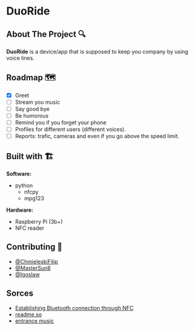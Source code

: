 # DuoRide

## About The Project 🔍

**DuoRide** is a device/app that is supposed to keep you company by using voice lines. 

## **Roadmap** 🗺️
- [x] Greet
- [ ] Stream you music
- [ ] Say good bye
- [ ] Be humorous 
- [ ] Remind you if you forget your phone
- [ ] Profiles for different users (different voices).
- [ ] Reports: trafic, cameras and even if you go above the speed limit.

## Built with 🏗️
**Software:** 
- python
  - nfcpy
  - mpg123

**Hardware:** 
* Raspberry Pi (3b+)
* NFC reader

## Contributing 👥

- [@ChmieleskiFilip](https://github.com/ChmieleskiFilip)
- [@MasterSun8](https://github.com/MasterSun8)
- [@Igoslaw](https://github.com/Igoslaw)

## Sorces

- [Establishing Bluetooth connection through NFC](https://scribles.net/setting-up-bluetooth-oob-pairing-with-nfc-on-raspberry-pi/)
- [readme.so](https://readme.so/editor)
- [entrance music](https://www.raspberrypi.com/news/how-to-play-entrance-music-on-your-raspberry-pi/)
